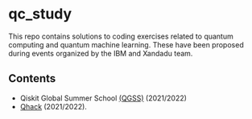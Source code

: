 # qc_study

This repo contains solutions to coding exercises related to quantum computing and quantum machine learning.
These have been proposed during events organized by the IBM and Xandadu team.

## Contents

* Qiskit Global Summer School [(QGSS)](QGSS) (2021/2022)
* [Qhack](QHack) (2021/2022).
